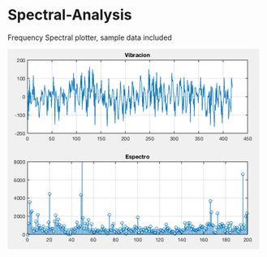 # Spectral-Analysis
Frequency Spectral plotter, sample data included

![alt text](https://github.com/Broomva/Spectral-Analysis/blob/master/Spectral%20Sample.png?raw=true)
